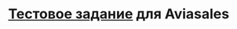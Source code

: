 # [Тестовое задание](https://github.com/KosyanMedia/test-tasks/tree/master/aviasales_frontend) для Aviasales
